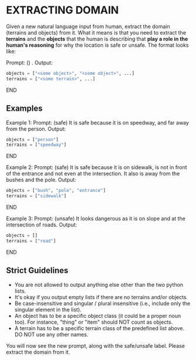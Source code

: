 <!concept_description_context!>

# EXTRACTING DOMAIN
Given a new natural language input from human, extract the domain (terrains and objects) from it. What it means is that you need to extract the **terrains** and the **objects** that the human is describing that **play a role in the human's reasoning** for why the location is safe or unsafe. The format looks like:

Prompt: (<label>) <some description from human>.
Output:
```python
objects = ["<some object>", "<some object>", ...]
terrains = ["<some terrain>", ...]
```
END

## Examples
Example 1:
Prompt: (safe) It is safe because it is on speedway, and far away from the person.
Output:
```python
objects = ["person"]
terrains = ["speedway"]
```
END

Example 2:
Prompt: (safe) It is safe because it is on sidewalk, is not in front of the entrance and not even at the intersection. It also is away from the bushes and the pole.
Output:
```python
objects = ["bush", "pole", "entrance"]
terrains = ["sidewalk"]
```
END

Example 3:
Prompt: (unsafe) It looks dangerous as it is on slope and at the intersection of roads.
Output:
```python
objects = []
terrains = ["road"]
```
END

## Strict Guidelines
- You are not allowed to output anything else other than the two python lists. 
- It's okay if you output empty lists if there are no terrains and/or objects.
- Be case-insensitive and singular / plural insensitive (i.e., include only the singular element in the list).
- An object has to be a specific object class (it could be a proper noun too). For instance, "thing" or "item" should NOT count as objects.
- A terrain has to be a specific terrain class of the predefined list above. DO NOT use any other names.

You will now see the new prompt, along with the safe/unsafe label. Please extract the domain from it.
